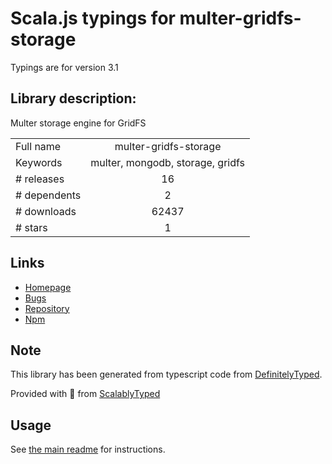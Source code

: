 
# Scala.js typings for multer-gridfs-storage

Typings are for version 3.1

## Library description:
Multer storage engine for GridFS

|                    |                 |
| ------------------ | :-------------: |
| Full name          | multer-gridfs-storage |
| Keywords           | multer, mongodb, storage, gridfs |
| # releases         | 16 |
| # dependents       | 2 |
| # downloads        | 62437 |
| # stars            | 1 |

## Links
- [Homepage](https://github.com/devconcept/multer-gridfs-storage)
- [Bugs](https://github.com/devconcept/multer-gridfs-storage/issues)
- [Repository](https://github.com/devconcept/multer-gridfs-storage)
- [Npm](https://www.npmjs.com/package/multer-gridfs-storage)
    


## Note
This library has been generated from typescript code from [DefinitelyTyped](https://definitelytyped.org).

Provided with :purple_heart: from [ScalablyTyped](https://github.com/oyvindberg/ScalablyTyped)

## Usage
See [the main readme](../../readme.md) for instructions.


